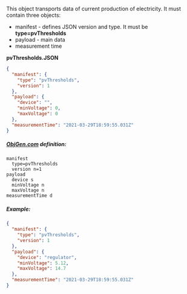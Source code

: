 This object transports data of current production of electricity. It must contain three objects:

- manifest - defines JSON version and type. It must be **type=pvThresholds**
- payload - main data
- measurement time



**pvThresholds.JSON**

```json
{
  "manifest": {
    "type": "pvThresholds",
    "version": 1
  },
  "payload": {
    "device": "",
    "minVoltage": 0,
	"maxVoltage": 0
  },
  "measurementTime": "2021-03-29T18:59:55.031Z"
}
```



##### [ObjGen.com](http://www.objgen.com/json) definition:

```
manifest
  type=pvThresholds
  version n=1
payload
  device s
  minVoltage n
  maxVoltage n
measurementTime d
```



##### Example:

```json
{
  "manifest": {
    "type": "pvThresholds",
    "version": 1
  },
  "payload": {
    "device": "regulator",
    "minVoltage": 5.12,
    "maxVoltage": 14.7
  },
  "measurementTime": "2021-03-29T18:59:55.031Z"
}
```
